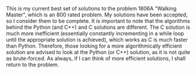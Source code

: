 This is my current best set of solutions to the problem 1806A "Walking Master", which is an 800 rated problem. My solutions have been accepted, so I consider them to be complete. It is important to note that the algorithms behind the Python (and C++) and C solutions are different. The C solution is much more inefficient (essentially constantly incrementing in a while loop until the appropriate solution is achieved), which works as C is much faster than Python. Therefore, those looking for a more algorithmically efficient solution are advised to look at the Python (or C++) solution, as it is not quite as brute-forced. As always, if I can think of more efficient solutions, I shall return to the problem.